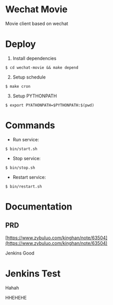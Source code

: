 # Wechat Movie
Movie client based on wechat

# Deploy

1. Install dependencies

 `$ cd wechat-movie && make depend`

2. Setup schedule

 `$ make cron`

3. Setup PYTHONPATH

 `$ export PYATHONPATH=$PYTHONPATH:$(pwd)`

# Commands

- Run service:

 `$ bin/start.sh`

- Stop service:

 `$ bin/stop.sh`

- Restart service:

 `$ bin/restart.sh`

# Documentation
## PRD
[https://www.zybuluo.com/kinghan/note/63504](https://www.zybuluo.com/kinghan/note/63504)

Jenkins Good


# Jenkins Test

Hahah


HHEHEHE
